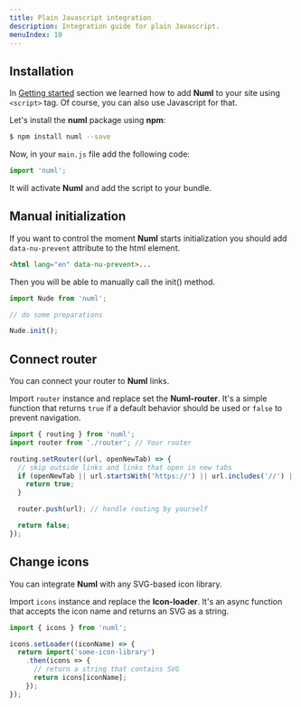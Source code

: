 ```yaml
---
title: Plain Javascript integration
description: Integration guide for plain Javascript.
menuIndex: 10
---
```


## Installation

In [Getting started](../getting-started.md) section we learned how to add **Numl** to your site using `<script>` tag. Of course, you can also use Javascript for that.

Let's install the **numl** package using **npm**:

```bash
$ npm install numl --save
```

Now, in your `main.js` file add the following code:

```javascript
import 'numl';
```

It will activate **Numl** and add the script to your bundle.

## Manual initialization

If you want to control the moment **Numl** starts initialization you should add `data-nu-prevent` attribute to the html element.

```html
<html lang="en" data-nu-prevent>...
```

Then you will be able to manually call the init() method.

```javascript
import Nude from 'numl';

// do some preparations

Nude.init();
```

## Connect router

You can connect your router to **Numl** links.

Import `router` instance and replace set the **Numl-router**. It's a simple function that returns `true` if a default behavior should be used or `false` to prevent navigation.

```javascript
import { routing } from 'numl';
import router from './router'; // Your router

routing.setRouter((url, openNewTab) => {
  // skip outside links and links that open in new tabs
  if (openNewTab || url.startsWith('https://') || url.includes('//') || url.startsWith('mailto:') || url.includes('/api/')) {
    return true;
  }

  router.push(url); // handle routing by yourself

  return false;
});
```

## Change icons

You can integrate **Numl** with any SVG-based icon library.

Import `icons` instance and replace the **Icon-loader**. It's an async function that accepts the icon name and returns an SVG as a string.

```javascript
import { icons } from 'numl';

icons.setLoader((iconName) => {
  return import('some-icon-library')
    .then(icons => {
      // return a string that contains SVG
      return icons[iconName];
    });
});
```
